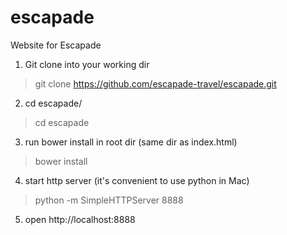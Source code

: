 # escapade
Website for Escapade

1. Git clone into your working dir
>git clone https://github.com/escapade-travel/escapade.git

2. cd escapade/
>cd escapade

3. run bower install in root dir (same dir as index.html)
>bower install

4. start http server (it's convenient to use python in Mac)
>python -m SimpleHTTPServer 8888

5. open http://localhost:8888
